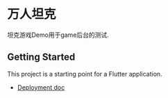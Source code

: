 # 万人坦克

坦克游戏Demo用于game后台的测试.

## Getting Started

This project is a starting point for a Flutter application.


- [Deployment doc](https://flutter.dev/docs)
